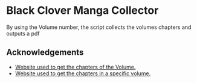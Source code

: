 
# Black Clover Manga Collector

By using the Volume number, the script collects the volumes chapters and outputs a pdf


## Acknowledgements

 - [Website used to get the chapters of the Volume.](https://ww6.readblackclover.com)
 - [Website used to get the chapters in a specific volume.](https://blackclover.fandom.com/wiki/List_of_Chapters_and_Volumes)

